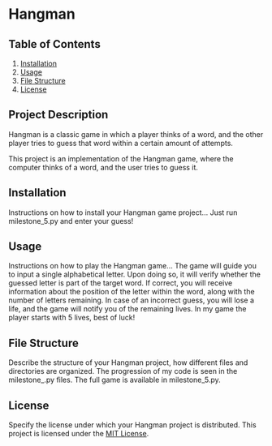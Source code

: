 <!-- Project Title -->
# Hangman

<!-- Table of Contents, if the README file is long -->
## Table of Contents

1. [Installation](#installation)
2. [Usage](#usage)
3. [File Structure](#file-structure)
4. [License](#license)

<!-- A description of the project: what it does, the aim of the project, and what you learned -->
## Project Description

Hangman is a classic game in which a player thinks of a word, and the other player tries to guess that word within a certain amount of attempts.

This project is an implementation of the Hangman game, where the computer thinks of a word, and the user tries to guess it.

<!-- Installation instructions -->
## Installation

Instructions on how to install your Hangman game project...
Just run milestone_5.py and enter your guess!

<!-- Usage instructions -->
## Usage

Instructions on how to play the Hangman game...
The game will guide you to input a single alphabetical letter. Upon doing so, it will verify whether the guessed letter is part of the target word. If correct, you will receive information about the position of the letter within the word, along with the number of letters remaining. In case of an incorrect guess, you will lose a life, and the game will notify you of the remaining lives. In my game the player starts with 5 lives, best of luck!

<!-- File structure of the project -->
## File Structure

Describe the structure of your Hangman project, how different files and directories are organized.
The progression of my code is seen in the milestone_.py files. The full game is available in milestone_5.py.

<!-- License information -->
## License

Specify the license under which your Hangman project is distributed.
This project is licensed under the [MIT License](./LICENSE.md).
